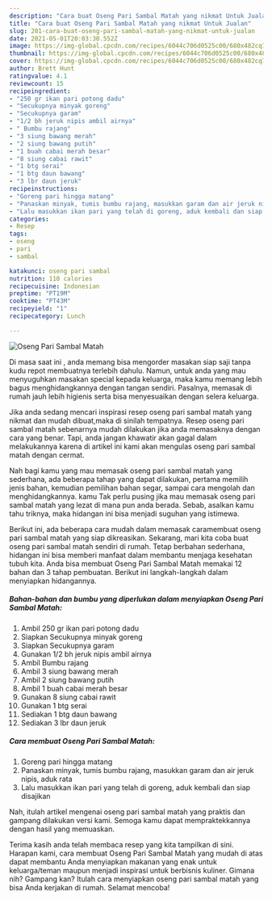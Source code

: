 ```yaml
---
description: "Cara buat Oseng Pari Sambal Matah yang nikmat Untuk Jualan"
title: "Cara buat Oseng Pari Sambal Matah yang nikmat Untuk Jualan"
slug: 201-cara-buat-oseng-pari-sambal-matah-yang-nikmat-untuk-jualan
date: 2021-05-01T20:03:30.552Z
image: https://img-global.cpcdn.com/recipes/6044c706d0525c00/680x482cq70/oseng-pari-sambal-matah-foto-resep-utama.jpg
thumbnail: https://img-global.cpcdn.com/recipes/6044c706d0525c00/680x482cq70/oseng-pari-sambal-matah-foto-resep-utama.jpg
cover: https://img-global.cpcdn.com/recipes/6044c706d0525c00/680x482cq70/oseng-pari-sambal-matah-foto-resep-utama.jpg
author: Brett Hunt
ratingvalue: 4.1
reviewcount: 15
recipeingredient:
- "250 gr ikan pari potong dadu"
- "Secukupnya minyak goreng"
- "Secukupnya garam"
- "1/2 bh jeruk nipis ambil airnya"
- " Bumbu rajang"
- "3 siung bawang merah"
- "2 siung bawang putih"
- "1 buah cabai merah besar"
- "8 siung cabai rawit"
- "1 btg serai"
- "1 btg daun bawang"
- "3 lbr daun jeruk"
recipeinstructions:
- "Goreng pari hingga matang"
- "Panaskan minyak, tumis bumbu rajang, masukkan garam dan air jeruk nipis, aduk rata"
- "Lalu masukkan ikan pari yang telah di goreng, aduk kembali dan siap disajikan"
categories:
- Resep
tags:
- oseng
- pari
- sambal

katakunci: oseng pari sambal 
nutrition: 110 calories
recipecuisine: Indonesian
preptime: "PT19M"
cooktime: "PT43M"
recipeyield: "1"
recipecategory: Lunch

---
```



![Oseng Pari Sambal Matah](https://img-global.cpcdn.com/recipes/6044c706d0525c00/680x482cq70/oseng-pari-sambal-matah-foto-resep-utama.jpg)

Di masa  saat ini , anda memang bisa mengorder masakan siap saji tanpa kudu repot membuatnya terlebih dahulu. Namun, untuk anda yang mau menyuguhkan masakan special kepada keluarga, maka kamu memang lebih bagus menghidangkannya dengan tangan sendiri. Pasalnya, memasak di rumah jauh lebih higienis serta bisa menyesuaikan dengan selera keluarga.

Jika anda sedang mencari inspirasi resep oseng pari sambal matah yang nikmat dan mudah dibuat,maka di sinilah tempatnya. Resep oseng pari sambal matah  sebenarnya mudah dilakukan jika anda memasaknya dengan cara yang benar. Tapi, anda jangan khawatir akan gagal dalam melakukannya 
karena di artikel ini kami akan mengulas oseng pari sambal matah dengan cermat.  



Nah bagi kamu yang mau memasak oseng pari sambal matah yang sederhana, ada beberapa tahap yang dapat dilakukan, pertama memilih jenis bahan, kemudian pemilihan bahan segar, sampai cara mengolah dan menghidangkannya. kamu Tak perlu pusing jika mau memasak oseng pari sambal matah yang lezat di mana pun anda berada. Sebab, asalkan kamu  tahu triknya, maka hidangan ini bisa menjadi suguhan yang istimewa.

Berikut ini, ada beberapa cara mudah dalam memasak caramembuat oseng pari sambal matah yang siap dikreasikan. Sekarang, mari kita coba buat oseng pari sambal matah sendiri di rumah. Tetap berbahan sederhana, hidangan ini bisa memberi manfaat dalam membantu menjaga kesehatan tubuh kita. Anda bisa membuat Oseng Pari Sambal Matah memakai 12 bahan dan 3 tahap pembuatan. Berikut ini langkah-langkah dalam menyiapkan hidangannya.

<!--inarticleads1-->

##### Bahan-bahan dan bumbu yang diperlukan dalam menyiapkan Oseng Pari Sambal Matah:

1. Ambil 250 gr ikan pari potong dadu
1. Siapkan Secukupnya minyak goreng
1. Siapkan Secukupnya garam
1. Gunakan 1/2 bh jeruk nipis ambil airnya
1. Ambil  Bumbu rajang
1. Ambil 3 siung bawang merah
1. Ambil 2 siung bawang putih
1. Ambil 1 buah cabai merah besar
1. Gunakan 8 siung cabai rawit
1. Gunakan 1 btg serai
1. Sediakan 1 btg daun bawang
1. Sediakan 3 lbr daun jeruk




<!--inarticleads2-->

##### Cara membuat Oseng Pari Sambal Matah:

1. Goreng pari hingga matang
1. Panaskan minyak, tumis bumbu rajang, masukkan garam dan air jeruk nipis, aduk rata
1. Lalu masukkan ikan pari yang telah di goreng, aduk kembali dan siap disajikan




Nah, itulah artikel mengenai  oseng pari sambal matah  yang praktis dan gampang dilakukan versi kami. Semoga kamu dapat mempraktekkannya dengan hasil yang memuaskan. 

Terima kasih anda telah membaca resep yang kita tampilkan di sini. Harapan kami, cara membuat  Oseng Pari Sambal Matah yang mudah di atas dapat membantu Anda menyiapkan makanan yang enak untuk keluarga/teman maupun menjadi inspirasi untuk berbisnis kuliner. Gimana nih? Gampang kan? Itulah cara menyiapkan oseng pari sambal matah yang bisa Anda kerjakan di rumah. Selamat mencoba!

